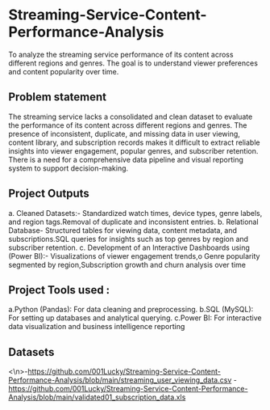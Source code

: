 # Streaming-Service-Content-Performance-Analysis
To analyze the streaming service performance of its content across different regions and genres. The goal is to understand viewer preferences and content popularity over time.
## Problem statement
The streaming service lacks a consolidated and clean dataset to evaluate the performance of its content across different regions and genres. The presence of inconsistent, duplicate, and missing data in user viewing, content library, and subscription records makes it difficult to extract reliable insights into viewer engagement, popular genres, and subscriber retention. There is a need for a comprehensive data pipeline and visual reporting system to support decision-making.
## Project Outputs
a. Cleaned Datasets:- Standardized watch times, device types, genre labels, and region tags.Removal of duplicate and inconsistent entries.
b. Relational Database- Structured tables for viewing data, content metadata, and subscriptions.SQL queries for insights such as top genres by region and subscriber retention.
c. Development of an Interactive Dashboards using (Power BI):- Visualizations of viewer engagement trends,o	Genre popularity segmented by region,Subscription growth and churn analysis over time
## Project Tools used : 
a.Python (Pandas): For data cleaning and preprocessing.
b.SQL (MySQL): For setting up databases and analytical querying.
c.Power BI: For interactive data visualization and business intelligence reporting
## Datasets
<\n>-https://github.com/001Lucky/Streaming-Service-Content-Performance-Analysis/blob/main/streaming_user_viewing_data.csv<n/>
-https://github.com/001Lucky/Streaming-Service-Content-Performance-Analysis/blob/main/validated01_subscription_data.xls<n/>
